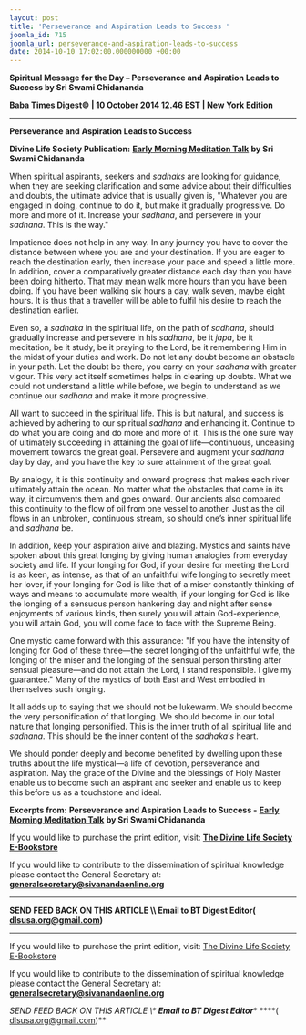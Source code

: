 ```yaml
---
layout: post
title: 'Perseverance and Aspiration Leads to Success '
joomla_id: 715
joomla_url: perseverance-and-aspiration-leads-to-success
date: 2014-10-10 17:02:00.000000000 +00:00
---
```

  

















































**Spiritual Message for the Day – Perseverance and Aspiration Leads to Success by Sri Swami Chidananda**

**Baba Times Digest© | 10 October 2014 12.46 EST | New York Edition**

* * *  


**Perseverance and Aspiration Leads to Success**

**Divine Life Society Publication:** [**Early Morning Meditation Talk**](http://www.dlshq.org/messages/perseverance.htm) **by Sri Swami Chidananda**

When spiritual aspirants, seekers and _sadhaks_ are looking for guidance, when they are seeking clarification and some advice about their difficulties and doubts, the ultimate advice that is usually given is, "Whatever you are engaged in doing, continue to do it, but make it gradually progressive. Do more and more of it. Increase your _sadhana_, and persevere in your _sadhana_. This is the way."

Impatience does not help in any way. In any journey you have to cover the distance between where you are and your destination. If you are eager to reach the destination early, then increase your pace and speed a little more. In addition, cover a comparatively greater distance each day than you have been doing hitherto. That may mean walk more hours than you have been doing. If you have been walking six hours a day, walk seven, maybe eight hours. It is thus that a traveller will be able to fulfil his desire to reach the destination earlier.

Even so, a _sadhaka_ in the spiritual life, on the path of _sadhana_, should gradually increase and persevere in his _sadhana_, be it _japa_, be it meditation, be it study, be it praying to the Lord, be it remembering Him in the midst of your duties and work. Do not let any doubt become an obstacle in your path. Let the doubt be there, you carry on your _sadhana_ with greater vigour. This very act itself sometimes helps in clearing up doubts. What we could not understand a little while before, we begin to understand as we continue our _sadhana_ and make it more progressive.

All want to succeed in the spiritual life. This is but natural, and success is achieved by adhering to our spiritual _sadhana_ and enhancing it. Continue to do what you are doing and do more and more of it. This is the one sure way of ultimately succeeding in attaining the goal of life—continuous, unceasing movement towards the great goal. Persevere and augment your _sadhana_ day by day, and you have the key to sure attainment of the great goal.

By analogy, it is this continuity and onward progress that makes each river ultimately attain the ocean. No matter what the obstacles that come in its way, it circumvents them and goes onward. Our ancients also compared this continuity to the flow of oil from one vessel to another. Just as the oil flows in an unbroken, continuous stream, so should one’s inner spiritual life and _sadhana_ be.

In addition, keep your aspiration alive and blazing. Mystics and saints have spoken about this great longing by giving human analogies from everyday society and life. If your longing for God, if your desire for meeting the Lord is as keen, as intense, as that of an unfaithful wife longing to secretly meet her lover, if your longing for God is like that of a miser constantly thinking of ways and means to accumulate more wealth, if your longing for God is like the longing of a sensuous person hankering day and night after sense enjoyments of various kinds, then surely you will attain God-experience, you will attain God, you will come face to face with the Supreme Being.

One mystic came forward with this assurance: "If you have the intensity of longing for God of these three—the secret longing of the unfaithful wife, the longing of the miser and the longing of the sensual person thirsting after sensual pleasure—and do not attain the Lord, I stand responsible. I give my guarantee." Many of the mystics of both East and West embodied in themselves such longing.

It all adds up to saying that we should not be lukewarm. We should become the very personification of that longing. We should become in our total nature that longing personified. This is the inner truth of all spiritual life and _sadhana_. This should be the inner content of the _sadhaka_’_s_ heart.

We should ponder deeply and become benefited by dwelling upon these truths about the life mystical—a life of devotion, perseverance and aspiration. May the grace of the Divine and the blessings of Holy Master enable us to become such an aspirant and seeker and enable us to keep this before us as a touchstone and ideal.



**Excerpts from:**  **Perseverance and Aspiration Leads to Success -** [**Early Morning Meditation Talk**](http://www.dlshq.org/messages/perseverance.htm) **by Sri Swami Chidananda**

If you would like to purchase the print edition, visit: **[The Divine Life Society E-Bookstore](http://www.dlshq.org/download/download.htm)**

If you would like to contribute to the dissemination of spiritual knowledge please contact the General Secretary at: [](mailto:%20%3Cscript%20type=%27text/javascript%27%3E%20%3C%21--%20var%20prefix%20=%20%27ma%27%20+%20%27il%27%20+%20%27to%27;%20var%20path%20=%20%27hr%27%20+%20%27ef%27%20+%20%27=%27;%20var%20addy57016%20=%20%27generalsecretary%27%20+%20%27@%27;%20addy57016%20=%20addy57016%20+%20%27sivanandaonline%27%20+%20%27.%27%20+%20%27org%27;%20document.write%28%27%3Ca%20%27%20+%20path%20+%20%27%5C%27%27%20+%20prefix%20+%20%27:%27%20+%20addy57016%20+%20%27%5C%27%3E%27%29;%20document.write%28addy57016%29;%20document.write%28%27%3C%5C/a%3E%27%29;%20//--%3E%5Cn%20%3C/script%3E%3Cscript%20type=%27text/javascript%27%3E%20%3C%21--%20document.write%28%27%3Cspan%20style=%5C%27display:%20none;%5C%27%3E%27%29;%20//--%3E%20%3C/script%3EThis%20email%20address%20is%20being%20protected%20from%20spambots.%20You%20need%20JavaScript%20enabled%20to%20view%20it.%20%3Cscript%20type=%27text/javascript%27%3E%20%3C%21--%20document.write%28%27%3C/%27%29;%20document.write%28%27span%3E%27%29;%20//--%3E%20%3C/script%3E?subject=Contribution%20to%20Dissemination%20of%20Spiritual%20Knowledge) **generalsecretary@sivanandaonline.org**

****

**SEND FEED BACK ON THIS ARTICLE \\\ Email to BT Digest Editor[](mailto:%20%3Cscript%20type=%27text/javascript%27%3E%20%3C%21--%20var%20prefix%20=%20%27ma%27%20+%20%27il%27%20+%20%27to%27;%20var%20path%20=%20%27hr%27%20+%20%27ef%27%20+%20%27=%27;%20var%20addy72654%20=%20%27dlsusa.org%27%20+%20%27@%27;%20addy72654%20=%20addy72654%20+%20%27gmail%27%20+%20%27.%27%20+%20%27com%27;%20document.write%28%27%3Ca%20%27%20+%20path%20+%20%27%5C%27%27%20+%20prefix%20+%20%27:%27%20+%20addy72654%20+%20%27%5C%27%3E%27%29;%20document.write%28addy72654%29;%20document.write%28%27%3C%5C/a%3E%27%29;%20//--%3E%5Cn%20%3C/script%3E%3Cscript%20type=%27text/javascript%27%3E%20%3C%21--%20document.write%28%27%3Cspan%20style=%5C%27display:%20none;%5C%27%3E%27%29;%20//--%3E%20%3C/script%3EThis%20email%20address%20is%20being%20protected%20from%20spambots.%20You%20need%20JavaScript%20enabled%20to%20view%20it.%20%3Cscript%20type=%27text/javascript%27%3E%20%3C%21--%20document.write%28%27%3C/%27%29;%20document.write%28%27span%3E%27%29;%20//--%3E%20%3C/script%3E?subject=DLS%20Posts)( [dlsusa.org@gmail.com](mailto:dlsusa.org@gmail.com))**



* * *



  

If you would like to purchase the print edition, visit: [The Divine Life Society E-Bookstore](http://www.dlshq.org/download/download.htm)

If you would like to contribute to the dissemination of spiritual knowledge please contact the General Secretary at: **[generalsecretary@sivanandaonline.org](mailto:generalsecretary@sivanandaonline.org)**

**SEND FEED BACK ON THIS ARTICLE \\\**  **Email to BT Digest Editor**** [](mailto:%20%3Cscript%20type=%27text/javascript%27%3E%20%3C%21--%20var%20prefix%20=%20%27ma%27%20+%20%27il%27%20+%20%27to%27;%20var%20path%20=%20%27hr%27%20+%20%27ef%27%20+%20%27=%27;%20var%20addy72654%20=%20%27dlsusa.org%27%20+%20%27@%27;%20addy72654%20=%20addy72654%20+%20%27gmail%27%20+%20%27.%27%20+%20%27com%27;%20document.write%28%27%3Ca%20%27%20+%20path%20+%20%27%5C%27%27%20+%20prefix%20+%20%27:%27%20+%20addy72654%20+%20%27%5C%27%3E%27%29;%20document.write%28addy72654%29;%20document.write%28%27%3C%5C/a%3E%27%29;%20//--%3E%5Cn%20%3C/script%3E%3Cscript%20type=%27text/javascript%27%3E%20%3C%21--%20document.write%28%27%3Cspan%20style=%5C%27display:%20none;%5C%27%3E%27%29;%20//--%3E%20%3C/script%3EThis%20email%20address%20is%20being%20protected%20from%20spambots.%20You%20need%20JavaScript%20enabled%20to%20view%20it.%20%3Cscript%20type=%27text/javascript%27%3E%20%3C%21--%20document.write%28%27%3C/%27%29;%20document.write%28%27span%3E%27%29;%20//--%3E%20%3C/script%3E?subject=DLS%20Posts)****( [dlsusa.org@gmail.com](mailto:dlsusa.org@gmail.com))**  
